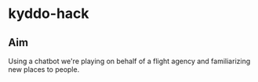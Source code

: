 # kyddo-hack

## Aim
Using a chatbot we're playing on behalf of a flight agency and familiarizing new places to people.
